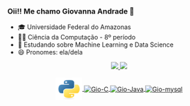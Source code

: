### Oii!! Me chamo Giovanna Andrade 👋

- 🎓 Universidade Federal do Amazonas
- 👩‍💻 Ciência da Computação - 8º período
- 🌱 Estudando sobre Machine Learning e Data Science
- 😄 Pronomes: ela/dela

<div align="center">
  <a href="https://github.com/gioandrade7">
  <img height="180em" src="https://github-readme-stats.vercel.app/api?username=gioandrade7&show_icons=true&theme=algolia&include_all_commits=true&count_private=true"/>
  <img height="180em" src="https://github-readme-stats.vercel.app/api/top-langs/?username=gioandrade7&layout=compact&langs_count=7&theme=algolia"/>
</div>
  
  <div style="display: inline_block"><br>
    <div align="center">
      <img align="center" alt="Gio-Python" height="50" width="60" src="https://raw.githubusercontent.com/devicons/devicon/master/icons/python/python-original.svg">
      <img align="center" alt="Gio-C" height="50" width="60" src="https://cdn.jsdelivr.net/gh/devicons/devicon/icons/c/c-original.svg">
      <img align="center" alt="Gio-Java" height="50" width="60" src="https://cdn.jsdelivr.net/gh/devicons/devicon/icons/java/java-original.svg">
      <img align="center" alt="Gio-mysql" height="80" width="90" src="https://cdn.jsdelivr.net/gh/devicons/devicon/icons/mysql/mysql-plain-wordmark.svg" />
          
     
          
</div>

##

